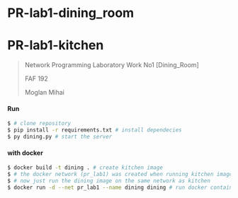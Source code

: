 # PR-lab1-dining_room

# PR-lab1-kitchen

> Network Programming Laboratory Work No1 [Dining_Room]
>
> FAF 192
>
> Moglan Mihai
> 

#### Run

```bash
$ # clone repository
$ pip install -r requirements.txt # install dependecies
$ py dining.py # start the server
```

#### with docker

```bash
$ docker build -t dining . # create kitchen image
$ # the docker network (pr_lab1) was created when running kitchen image
$ # now just run the dining image on the same network as kitchen 
$ docker run -d --net pr_lab1 --name dining dining # run docker container on created network
```

